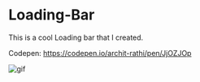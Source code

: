 # Loading-Bar

This is a cool Loading bar that I created.

Codepen: https://codepen.io/archit-rathi/pen/JjOZJOp

![gif](https://user-images.githubusercontent.com/64769555/155269700-51262eb2-6250-4511-b41f-ad802a0b4445.gif)
